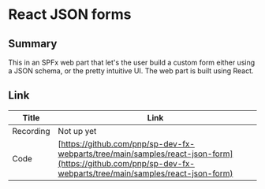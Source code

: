 # React JSON forms

## Summary
This in an SPFx web part that let's the user build a custom form either using a JSON schema, or the pretty intuitive UI. The web part is built using React.

## Link

| Title     | Link                                                                                                                                                           |
| --------- | -------------------------------------------------------------------------------------------------------------------------------------------------------------- |
| Recording | Not up yet                                                                                                                                                     |
| Code      | [https://github.com/pnp/sp-dev-fx-webparts/tree/main/samples/react-json-form](https://github.com/pnp/sp-dev-fx-webparts/tree/main/samples/react-json-form) |
